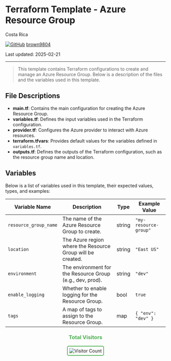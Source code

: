 # Terraform Template - Azure Resource Group

Costa Rica

[![GitHub](https://img.shields.io/badge/--181717?logo=github&logoColor=ffffff)](https://github.com/)
[brown9804](https://github.com/brown9804)

Last updated: 2025-02-21

------------------------------------------

> This template contains Terraform configurations to create and manage an Azure Resource Group. Below is a description of the files and the variables used in this template.

## File Descriptions

- **main.tf**: Contains the main configuration for creating the Azure Resource Group.
- **variables.tf**: Defines the input variables used in the Terraform configuration.
- **provider.tf**: Configures the Azure provider to interact with Azure resources.
- **terraform.tfvars**: Provides default values for the variables defined in `variables.tf`.
- **outputs.tf**: Defines the outputs of the Terraform configuration, such as the resource group name and location.

## Variables

Below is a list of variables used in this template, their expected values, types, and examples:

| Variable Name       | Description                                      | Type   | Example Value         |
|---------------------|--------------------------------------------------|--------|-----------------------|
| `resource_group_name` | The name of the Azure Resource Group to create. | string | `"my-resource-group"` |
| `location`          | The Azure region where the Resource Group will be created. | string | `"East US"`           |
| `environment`       | The environment for the Resource Group (e.g., dev, prod). | string | `"dev"`               |
| `enable_logging`    | Whether to enable logging for the Resource Group. | bool   | `true`                |
| `tags`              | A map of tags to assign to the Resource Group.   | map    | `{ "env": "dev" }`    |

<div align="center">
  <h3 style="color: #4CAF50;">Total Visitors</h3>
  <img src="https://profile-counter.glitch.me/brown9804/count.svg" alt="Visitor Count" style="border: 2px solid #4CAF50; border-radius: 5px; padding: 5px;"/>
</div>
